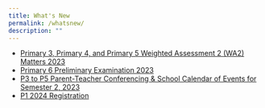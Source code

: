 ```yaml
---
title: What's New
permalink: /whatsnew/
description: ""
---
```

* [Primary 3, Primary 4, and Primary 5 Weighted Assessment 2 (WA2) Matters 2023](/extended-family/for-parents/announcements/)
* [Primary 6 Preliminary Examination 2023](/extended-family/for-parents/announcements/)
* [P3 to P5 Parent-Teacher Conferencing & School Calendar of Events for Semester 2, 2023](/extended-family/for-parents/announcements/)
* [P1 2024 Registration](/our-school/p1-2023-registration/)